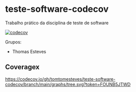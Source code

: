 # teste-software-codecov
Trabalho prático da disciplina de teste de software

[![codecov](https://codecov.io/gh/tomtomesteves/teste-software-codecov/branch/main/graph/badge.svg?token=FOUNB5JTWD)](https://codecov.io/gh/tomtomesteves/teste-software-codecov)

Grupos:
- Thomas Esteves


## Coveragex
https://codecov.io/gh/tomtomesteves/teste-software-codecov/branch/main/graphs/tree.svg?token=FOUNB5JTWD